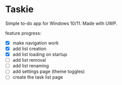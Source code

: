 # Taskie
Simple to-do app for Windows 10/11. Made with UWP.

feature progress:
- [x] make navigation work
- [x] add list creation
- [x] add list loading on startup
- [ ] add list removal
- [ ] add list renaming
- [ ] add settings page (theme toggles)
- [ ] create the task list page
